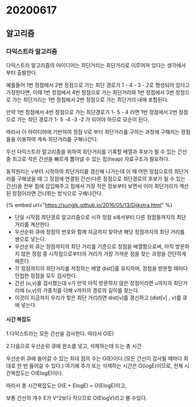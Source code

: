 # 20200617

##  알고리즘

###  다익스트라 알고리즘

 다익스트라 알고리즘의 아이디어는 최단거리는 최단거리로 이루어져 있다는 생각에서부터 출발한다.

 예를들어 1번 정점에서 2번 정점으로 가는 최단 경로가 1 - 4 - 3 - 2로 형성되어 있다고 가정한다면, 이때 1번 정점에서 4번 정점으로 가는 최단거리와 1번 정점에서 3번 정점으로 가는 최단거리는 1번 정점에서 2번 정점으로 가는 최단거리 내에 포함된다.

 만약 1번 정점에서 4번 정점으로 가는 최단경로가 1- 5 - 4 라면 1번 정점에서 2번 정점으로 가는 최단 경로가 1- 5 -4 -3 -2 가 되어야 하므로 모순이 된다.

 따라서 이 아이디어에 기반하여 정점 V로 부터 최단거리를 구하는 과정에 구해지는 정점들을 이용하여 계속 최단거리를 구해나간다.

 우선 다익스트라 알고리즘을 위하여 최단거리를 기록할 배열과 후보가 될 수 있는 간선중 최고로 작은 간선을 빠르게 뽑아낼 수 있는 힙\(heap\) 자료구조가 필요하다.

 동작원리는 v부터 시작하여 최단거리를 갱신해 나가는데 이 때 어떤 정점으로의 최단거리를 구해냈을 때 그 정점에 연결된 간선\(다른 정점으로 최단경로의 후보가 될 수 있는 간선\)을 전부 힙에 삽입해주고 힙에서 가장 작은 정보부터 보면서 이미 최단거리가 계산 된 정점이라면 건너뛰는 방식으로 구해나간다.

{% embed url="https://sungjk.github.io/2016/05/13/Dijkstra.html" %}

*  단일 시작점 최단경로 알고리즘으로 시작 정점 s에서부터 다른 정점들까지의 최단 거리를 계산한다.
* 우선순위 큐에 정점의 번호와 함께 지금까지 찾아낸 해당 정점까지의 최단 거리를 쌍으로 넣는다.
* 우선순위 큐는 정점까지의 최단 거리를 기준으로 정점을 배열함으로써, 아직 방문하지 않은 정점 중 시작점으로부터의 거리가 가장 가까운 점을 찾는 과정을 간단하게 해준다.
* 각 정점까지의 최단거리를 저장하는 배열 dist\[\]를 유지하며, 정점을 방문할 때마다 인접한 정점을 모두 검사한다.
* 간선 \(u,v\)를 검사했는데 v가 만약 아직 방문하지 않은 정점이라면 u까지의 최단거리에 \(u,v\)의 가중치를 더해 v까지의 경로의 길이를 찾는다.
* 이것이 지금까지 우리가 찾은 최단 거리라면 dist\[v\]를 갱신하고 \(dist\[v\] , v\)를 큐에 넣는다.

####  시간 복잡도

1.다익스트라는 모든 간선을 검사한다. 따라서 O\(E\)

2.다음으로 우선순위 큐에 원소를 넣고, 삭제하는데 드는 총 시간

 우선순위 큐에 들어갈 수 있는 최대 점의 수는 O\(E\)이다.\(모든 간선이 검사될 때마다 최대로 한 번 들어갈 수 있다.\) 여기에 추가 또는 삭제하는 시간은 O\(logE\)이므로, 전체 시간복잡도는 O\(ElogE\)이다.

 따라서 총 시간복잡도는 O\(E + ElogE\) = O\(ElogE\)이고,

 보통 간선의 개수 E가 V^2보다 작으므로 O\(ElogV\)라고 볼 수있다.



